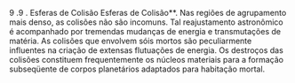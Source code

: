 ﻿9 .9 . Esferas de Colisão Esferas de Colisão**. Nas regiões de agrupamento mais denso, as colisões não são incomuns. Tal reajustamento astronômico é acompanhado por tremendas mudanças de energia e transmutações de matéria. As colisões que envolvem sóis mortos são peculiarmente influentes na criação de extensas flutuações de energia. Os destroços das colisões constituem frequentemente os núcleos materiais para a formação subseqüente de corpos planetários adaptados para habitação mortal.
